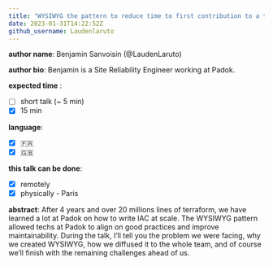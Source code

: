 ```yaml
---
title: "WYSIWYG the pattern to reduce time to first contribution to a terraform code base"
date: 2023-01-31T14:22:52Z
github_username: Laudenlaruto
---
```

__author name__:
Benjamin Sanvoisin (@LaudenLaruto)

__author bio__:
Benjamin is a Site Reliability Engineer working at Padok.

__expected time__ :

- [ ] short talk (~ 5 min)
- [x] 15 min

__language__:

- [x] :fr:
- [x] :uk:

**this talk can be done**:
- [x] remotely
- [x] physically  - Paris

__abstract__:
After 4 years and over 20 millions lines of terraform, we have learned a lot at Padok on how to write IAC at scale. The WYSIWYG pattern allowed techs at Padok to align on good practices and improve maintainability. During the talk, I’ll tell you the problem we were facing, why we created WYSIWYG, how we diffused it to the whole team, and of course we’ll finish with the remaining challenges ahead of us.


